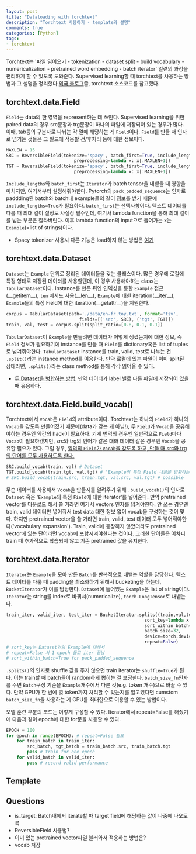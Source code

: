 ```yaml
---
layout: post
title: "Dataloading with torchtext"
description: "Torchtext 사용하기 - template과 설명"
comments: true
categories: [Python]
tags:
- torchtext
---
```




Torchtext는 '파일 읽어오기 - tokenization - dataset split - build vocabulary -  numericalization - pretrained word embedding - batch iterator' 일련의 과정을 편리하게 할 수 있도록 도와준다. Supervised learning할 때 torchtext를 사용하는 방법과 그 설명을 정리했다 [외국 블로그](http://anie.me/On-Torchtext/)글, torchtext 소스코드를 참고했다.



## torchtext.data.Field

`Field`는 data의 한 영역을 represent하는 데 쓰인다. Supervised learning을 위한 paired data의 경우 src문장과 trg문장이 하나의 파일에 저장되어 있는 경우가 많다. 이때,  tab등의 구분자로 나뉘는 각 열에 해당하는 게 `Field`이다. `Field`를 만들 때 인자로 넘기는 것들은 그 필드에 적용할 전/후처리 등에 대한 정보이다. 

```python
MAXLEN = 15
SRC = ReversibleField(tokenize='spacy', batch_first=True, include_lengths=True,
                          preprocessing=lambda x: x[:MAXLEN+1])
TGT = ReversibleField(tokenize='spacy', batch_first=True, include_lengths=True,
                          preprocessing=lambda x: x[:MAXLEN+1])
```

`Include_lengths`와 `batch_first`는 `Iterator`가 batch tensor을 내뱉을 때 영향을 미치지만, 여기서부터 설정해줘야한다. Pytorch의 `pack_padded_sequence`는 인자로 paddding된 batch와 batch내 example들의 길이 정보를 받기 때문에 `include_lengths=True`가 필요하다. `batch_first`는 선택사항이다. 텍스트 데이터를 다룰 때 최대 길이 설정도 사실상 필수인데, 여기서 lambda function을 통해 최대 길이를 넘는 부분은 잘라버린다. 이후 lambda function의 input으로 들어가는 x는 `Example`(=list of strings)이다.

- Spacy tokenizer 사용시 다른 기능은 load하지 않는 방법은 [여기](https://spacy.io/usage/processing-pipelines#disabling)



## torchtext.data.Dataset

`Dataset`는 `Example` 단위로 정리된 데이터들을 갖는 클래스이다. 많은 경우에 로컬에 특정 형태로 저장된 데이터를 사용할텐데, 이 경우 사용해야하는 class는 `TabularDataset`이다. Instance를 만든 뒤엔 인덱싱을 통한 `Example` 접근(\_\_getitem\_\_), `len` 메서드 사용(\_\_len\_\_), `Example`에 대한 iteration(\_\_iter\_\_), `Example`들의 특정 Field에 대한 iteration(\_\_getattr\_\_)을 지원한다.

```python
corpus = TabularDataset(path='./data/en-fr.toy.txt', format='tsv',
                            fields=[('src', SRC), ('tgt', TGT)])
train, val, test = corpus.split(split_ratio=[0.8, 0.1, 0.1]) 
```

`TabularDataset`이 `Example`을 만들려면 데이터가 어떻게 생겼는지에 대한 정보, 즉 `Field` 정보가 필요하기에 instance를 만들 때 `Field`를 dictionary혹은 list of tuples로 넘겨줘야한다. `TabularDataset` instance를 train, valid, test로 나누는 건 `.split()`라는 instance method를 이용한다. 만약 로컬에 있는 파일이 이미 split된 상태라면, `.splits()`라는 class method를 통해 각각 읽어올 수 있다.

- [두 Dataset을 병합하는 방법](https://github.com/pytorch/text/issues/375). 만약 데이터가 label 별로 다른 파일에 저장되어 있을 때 유용하다.



## torchtext.data.Field.build_vocab()

Torchtext에서 `Vocab`은 `Field`의 attribute이다. Torchtext는 하나의 `Field`가 하나의`Vocab`을 갖도록 만들어졌기 때문에(data가 갖는 게 아님!), 두 `Field`가 `Vocab`을 공유해야하는 경우엔 약간의 hack이 필요하다. 기계 번역의 경우엔 일반적으로 `Field`마다 `Vocab`이 필요하겠지만, src와 trg의 언어가 같은 대화 데이터 같은 경우엔 `Vocab`을 공유할 필요가 있다. 그럴 경우, [임의의 `Field`가 `Vocab`을 갖도록 하고,  만들 때 src와 trg의 단어를 모두 사용하도록 한다.](https://github.com/pytorch/text/issues/232)

```python
SRC.build_vocab(train, val) # Dataset
TGT.build_vocab(train.tgt, val.tgt) # 'Example의 특정 Field 내용을 반환하는 iterator'
# SRC.build_vocab(train.src, train.tgt, val.src, val.tgt) # possible
```

무슨 데이터를 사용해서 `Vocab`을 만들지를 알려주기 위해 `.build_vocab()`의 인자로 `Dataset` 혹은 '`Example`의 특정 `Field`에 대한 iterator'를 넣어준다. 만약 pretrained vector를 다운로드 해서 쓸 거라면 여기서 vectors 인자를 넘겨야한다. 안 쓰는 경우엔 train, valid 데이터만 넣어줘서 test data 대한 정보 없이 vocab을 구성하는 것이 맞다. 하지만 pretrained vector을 쓸 거라면 train, valid, test 데이터 모두 넣어줘야한다('vocabulary expansion'). Train, valid에 등장하지 않았더라도 pretrained vector에 있는 단어라면 vocab에 포함시켜야한다는 것이다. 그러한 단어들은 어차피 train 때 추가적으로 학습되지 않고 기존 pretrained 값을 유지한다.



## torchtext.data.Iterator

`Iterator`는 `Example`을 모아 만든 `Batch`를 반복적으로 내뱉는 역할을 담당한다.  텍스트 데이터를 다룰 때 padding을 최소화하기 위해서 bucketing을 하는데, `BucketIterator`가 이를 담당한다. `Dataset`에 들어있는 `Example`은 list of string이다. `Iterator`는 string를 index로 바꿔서(numericalize), `torch.LongTensor`로 내뱉는다. 

````python
train_iter, valid_iter, test_iter = BucketIterator.splits((train,val,test),
                                                     sort_key=lambda x:len(x.src),
                                                     sort_within_batch=True,
                                                     batch_size=32, 
                                                     device=torch.device('cuda'),
                                                     repeat=False)
# sort_key는 Dataset안의 Example에 대해서
# repeat=False 시 1 epoch 돌고 iter 끝남
# sort_within_batch=True for pack_padded_sequence
````

`.splits()`의 인자로 shuffle 값을 주지 않으면 train iterator는 `shuffle=True`가 된다. 이는 train할 때 batch들이 random하게 뽑히는 걸 보장한다. `batch_size_fn`인자를 주면 `Batch`구성 기준을 `Example`개수에서 다른 것(e.g. token 개수)으로 바꿀 수 있다. 만약 GPU가 한 번에 몇 token까지 처리할 수 있는지를 알고있다면 cumstom `batch_size_fn`을 사용하는 게 GPU를 최대한으로 이용할 수 있는 방법이다.



모델 훈련 부분의 코드는 이렇게 구성할 수 있다. Iterator에서 repeat=False를 해줬기에 다음과 같이 epoch에 대한 for문을 사용할 수 있다.

```python
EPOCH = 100
for epoch in range(EPOCH): # repeat=False 필요
    for train_batch in train_iter:
        src_batch, tgt_batch = train_batch.src, train_batch.tgt
        pass # train for one epoch
    for valid_batch in valid_iter:
        pass # record valid performance
```



## Template





## Questions

- is_target: Batch내에서 iterate할 때 target field에 해당하는 값이 나중에 나오도록
- ReversibleField 사용법?
- 이미 있는 pretrained vector파일 불러와서 적용하는 방법은?
- vocab 저장